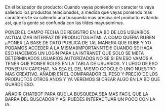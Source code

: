 En el buscador de producto: Cuando vayas poniendo un caracter te vaya saliendo los productos relacionados, a medida que vayas poniendo mas caracteres te va saliendo una busqueda mas precisa del producto evitando asi, que la gente se confunda con las tildes mayusominus.

PONER EL CAMPO FECHA DE REGISTRO EN LA BD DE LOS USUARIOS.
ACTUALIZAR INTERFAZ DE PRODUCTOS.HTML A COMO QUERIA RUBEN
¡¡PONER LA BASE DE DATO PUBLICA DE TAL MANERA QUE RUBE Y YO PODAMOS ACCEDER A LA MISMA(IMPORTANNTE)!! CUANDO SE HAGA ESO HACEMOS UN LOGIN PARA LA INTRANET QUE SOLO SE META DETERMINADOS USUARIOS AUTORIZADOS NO SE SI EN ESO VAMOS A TENER QUE PONER ROLES EN LA TABLA DE USUARIOS. Y LUEGO DE ESO PONER UN CAPCHAT, YA SEA EL DEL MISMO GOOGLE O UNO NUESTRO MAS CREATIVO.
AÑADIR EN EL COMPARADOR EL PESO Y PRECIO DE LOS PRODUCTOS OTROS AÑOS Y YA VEREMOS SI CREAR ALGO EN LA BD QUE GUARDE ESO.

AÑADIR CHATBOT PARA QUE LA BUSQUEDA SEA MAS FACIL QUE LA BARRA DEL BUSCADOR Y ASI PUEDES INTERACTUAR UN POCO CON LA IA.
